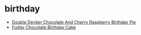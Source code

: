 # birthday

 * [Double Decker Chocolate And Cherry Raspberry Birthday Pie](index/d/double-decker-chocolate-and-cherry-raspberry-birthday-pie.json)
 * [Fudgy Chocolate Birthday Cake](index/f/fudgy-chocolate-birthday-cake-103028.json)
